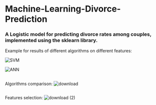 # Machine-Learning-Divorce-Prediction
### A Logistic model for predicting divorce rates among couples, implemented using the sklearn library.


Example for results of different algorithms on different features:

![SVM](https://user-images.githubusercontent.com/38184193/92475995-f3022e80-f1e6-11ea-80ea-fe003ec3b755.png)


![ANN](https://user-images.githubusercontent.com/38184193/92475998-f4335b80-f1e6-11ea-8580-fb78deb16398.png)

##
Algorithms comparison:
![download](https://user-images.githubusercontent.com/38184193/92477249-f7c7e200-f1e8-11ea-8e72-e514e2fada25.png)


##
Features selection:
![download (2)](https://user-images.githubusercontent.com/38184193/92477259-fb5b6900-f1e8-11ea-9fbb-410eea4e90b7.png)


